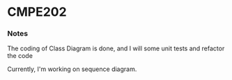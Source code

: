 # CMPE202

### Notes

The coding of Class Diagram is done, and I will some unit tests and refactor the code

Currently, I'm working on sequence diagram. 
